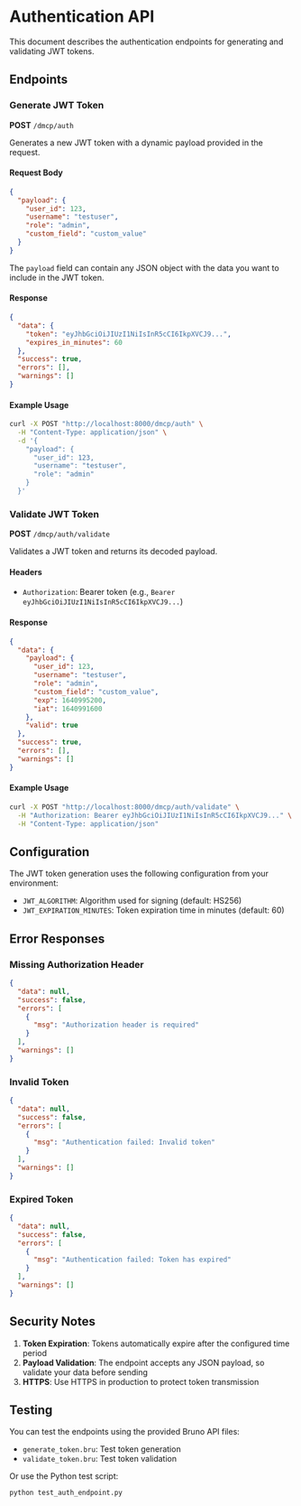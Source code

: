 # Authentication API

This document describes the authentication endpoints for generating and validating JWT tokens.

## Endpoints

### Generate JWT Token

**POST** `/dmcp/auth`

Generates a new JWT token with a dynamic payload provided in the request.

#### Request Body

```json
{
  "payload": {
    "user_id": 123,
    "username": "testuser",
    "role": "admin",
    "custom_field": "custom_value"
  }
}
```

The `payload` field can contain any JSON object with the data you want to include in the JWT token.

#### Response

```json
{
  "data": {
    "token": "eyJhbGciOiJIUzI1NiIsInR5cCI6IkpXVCJ9...",
    "expires_in_minutes": 60
  },
  "success": true,
  "errors": [],
  "warnings": []
}
```

#### Example Usage

```bash
curl -X POST "http://localhost:8000/dmcp/auth" \
  -H "Content-Type: application/json" \
  -d '{
    "payload": {
      "user_id": 123,
      "username": "testuser",
      "role": "admin"
    }
  }'
```

### Validate JWT Token

**POST** `/dmcp/auth/validate`

Validates a JWT token and returns its decoded payload.

#### Headers

- `Authorization`: Bearer token (e.g., `Bearer eyJhbGciOiJIUzI1NiIsInR5cCI6IkpXVCJ9...`)

#### Response

```json
{
  "data": {
    "payload": {
      "user_id": 123,
      "username": "testuser",
      "role": "admin",
      "custom_field": "custom_value",
      "exp": 1640995200,
      "iat": 1640991600
    },
    "valid": true
  },
  "success": true,
  "errors": [],
  "warnings": []
}
```

#### Example Usage

```bash
curl -X POST "http://localhost:8000/dmcp/auth/validate" \
  -H "Authorization: Bearer eyJhbGciOiJIUzI1NiIsInR5cCI6IkpXVCJ9..." \
  -H "Content-Type: application/json"
```

## Configuration

The JWT token generation uses the following configuration from your environment:

- `JWT_ALGORITHM`: Algorithm used for signing (default: HS256)
- `JWT_EXPIRATION_MINUTES`: Token expiration time in minutes (default: 60)

## Error Responses

### Missing Authorization Header

```json
{
  "data": null,
  "success": false,
  "errors": [
    {
      "msg": "Authorization header is required"
    }
  ],
  "warnings": []
}
```

### Invalid Token

```json
{
  "data": null,
  "success": false,
  "errors": [
    {
      "msg": "Authentication failed: Invalid token"
    }
  ],
  "warnings": []
}
```

### Expired Token

```json
{
  "data": null,
  "success": false,
  "errors": [
    {
      "msg": "Authentication failed: Token has expired"
    }
  ],
  "warnings": []
}
```

## Security Notes

1. **Token Expiration**: Tokens automatically expire after the configured time period
2. **Payload Validation**: The endpoint accepts any JSON payload, so validate your data before sending
3. **HTTPS**: Use HTTPS in production to protect token transmission

## Testing

You can test the endpoints using the provided Bruno API files:

- `generate_token.bru`: Test token generation
- `validate_token.bru`: Test token validation

Or use the Python test script:

```bash
python test_auth_endpoint.py
``` 
